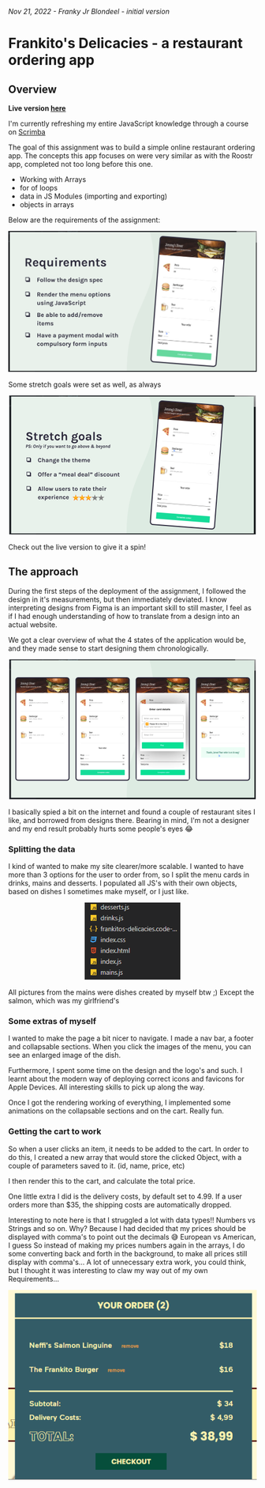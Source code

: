 *Nov 21, 2022 - Franky Jr Blondeel - initial version*


# Frankito's Delicacies - a restaurant ordering app

## Overview

**Live version [here](https://frankitos.netlify.app/)**

I'm currently refreshing my entire JavaScript knowledge through a course on [Scrimba](https://scrimba.com/allcourses)

The goal of this assignment was to build a simple online restaurant ordering app. The concepts this app focuses on were very similar as with the Roostr app, completed not too long before this one.
* Working with Arrays
* for of loops
* data in JS Modules (importing and exporting)
* objects in arrays

Below are the requirements of the assignment:
<p align="center">
<img alt="requirements" src="https://github.com/MrFranksJr/MrFranksJr/blob/main/assets/frankitos/requirements.png">
</p>

Some stretch goals were set as well, as always
<p align="center">
<img alt="stretch goals" src="https://github.com/MrFranksJr/MrFranksJr/blob/main/assets/frankitos/stretch_goals.png">
</p>

Check out the live version to give it a spin!


## The approach

During the first steps of the deployment of the assignment, I followed the design in it's measurements, but then immediately deviated. I know interpreting designs from Figma is an important skill to still master, I feel as if I had enough understanding of how to translate from a design into an actual website.

We got a clear overview of what the 4 states of the application would be, and they made sense to start designing them chronologically.
<p align="center">
<img alt="4 states" src="https://github.com/MrFranksJr/MrFranksJr/blob/main/assets/frankitos/4differentstates.png">
</p>

I basically spied a bit on the internet and found a couple of restaurant sites I like, and borrowed from designs there.
Bearing in mind, I'm not a designer and my end result probably hurts some people's eyes 😂


### Splitting the data
I kind of wanted to make my site clearer/more scalable. I wanted to have more than 3 options for the user to order from, so I split the menu cards in drinks, mains and desserts. I populated all JS's with their own objects, based on dishes I sometimes make myself, or I just like. 
<p align="center">
<img alt="data structure" src="https://github.com/MrFranksJr/MrFranksJr/blob/main/assets/frankitos/datastructure.png">
</p>

All pictures from the mains were dishes created by myself btw ;) Except the salmon, which was my girlfriend's


### Some extras of myself
I wanted to make the page a bit nicer to navigate. I made a nav bar, a footer and collapsable sections.
When you click the images of the menu, you can see an enlarged image of the dish.

Furthermore, I spent some time on the design and the logo's and such. I learnt about the modern way of deploying correct icons and favicons for Apple Devices. All interesting skills to pick up along the way.

Once I got the rendering working of everything, I implemented some animations on the collapsable sections and on the cart. Really fun.


### Getting the cart to work
So when a user clicks an item, it needs to be added to the cart. In order to do this, I created a new array that would store the clicked Object, with a couple of parameters saved to it. (id, name, price, etc)

I then render this to the cart, and calculate the total price.

One little extra I did is the delivery costs, by default set to 4.99. If a user orders more than $35, the shipping costs are automatically dropped.

Interesting to note here is that I struggled a lot with data types!! Numbers vs Strings and so on. Why? Because I had decided that my prices should be displayed with comma's to point out the decimals 😅 European vs American, I guess
So instead of making my prices numbers again in the arrays, I do some converting back and forth in the background, to make all prices still display with comma's... A lot of unnecessary extra work, you could think, but I thought it was interesting to claw my way out of my own Requirements...
<p align="center">
<img alt="some example of calculated prices" src="https://github.com/MrFranksJr/MrFranksJr/blob/main/assets/frankitos/cart-prices.png">
</p>

